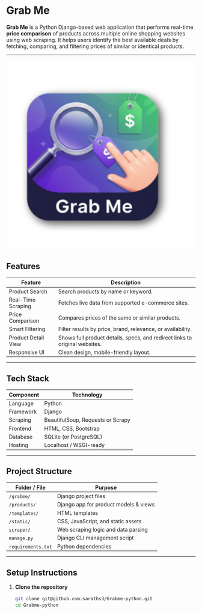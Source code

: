 # Grab Me

**Grab Me** is a Python Django-based web application that performs real-time **price comparison** of products across multiple online shopping websites using web scraping. It helps users identify the best available deals by fetching, comparing, and filtering prices of similar or identical products.

---

![Grab Me Logo](https://github.com/saraths3/Grabme-python/raw/refs/heads/main/logo.png)

## Features

| Feature                     | Description                                                                 |
|----------------------------|-----------------------------------------------------------------------------|
| Product Search             | Search products by name or keyword.                                         |
| Real-Time Scraping         | Fetches live data from supported e-commerce sites.                          |
| Price Comparison           | Compares prices of the same or similar products.                            |
| Smart Filtering            | Filter results by price, brand, relevance, or availability.                 |
| Product Detail View        | Shows full product details, specs, and redirect links to original websites. |
| Responsive UI              | Clean design, mobile-friendly layout.                                       |

---

## Tech Stack

| Component       | Technology             |
|----------------|------------------------|
| Language        | Python                 |
| Framework       | Django                 |
| Scraping        | BeautifulSoup, Requests or Scrapy |
| Frontend        | HTML, CSS, Bootstrap   |
| Database        | SQLite (or PostgreSQL) |
| Hosting         | Localhost / WSGI-ready |

---

## Project Structure

| Folder / File         | Purpose                                     |
|-----------------------|---------------------------------------------|
| `/grabme/`            | Django project files                        |
| `/products/`          | Django app for product models & views       |
| `/templates/`         | HTML templates                              |
| `/static/`            | CSS, JavaScript, and static assets          |
| `scraper/`            | Web scraping logic and data parsing         |
| `manage.py`           | Django CLI management script                |
| `requirements.txt`    | Python dependencies                         |

---

## Setup Instructions

1. **Clone the repository**
   ```bash
   git clone git@github.com:saraths3/Grabme-python.git
   cd Grabme-python
